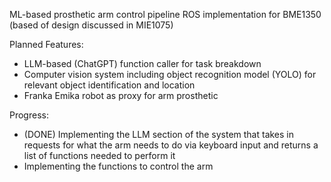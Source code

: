 ML-based prosthetic arm control pipeline ROS implementation for BME1350 (based of design discussed in MIE1075)

Planned Features:
- LLM-based (ChatGPT) function caller for task breakdown
- Computer vision system including object recognition model (YOLO) for relevant object identification and location
- Franka Emika robot as proxy for arm prosthetic

Progress:
- (DONE) Implementing the LLM section of the system that takes in requests for what the arm needs to do via keyboard input and returns a list of functions needed to perform it
- Implementing the functions to control the arm
